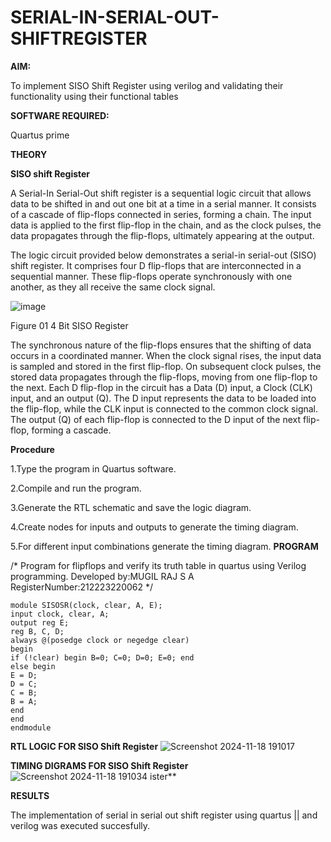 # SERIAL-IN-SERIAL-OUT-SHIFTREGISTER

**AIM:**

To implement  SISO Shift Register using verilog and validating their functionality using their functional tables

**SOFTWARE REQUIRED:**

Quartus prime

**THEORY**

**SISO shift Register**

A Serial-In Serial-Out shift register is a sequential logic circuit that allows data to be shifted in and out one bit at a time in a serial manner. It consists of a cascade of flip-flops connected in series, forming a chain. The input data is applied to the first flip-flop in the chain, and as the clock pulses, the data propagates through the flip-flops, ultimately appearing at the output.

The logic circuit provided below demonstrates a serial-in serial-out (SISO) shift register. It comprises four D flip-flops that are interconnected in a sequential manner. These flip-flops operate synchronously with one another, as they all receive the same clock signal.

![image](https://github.com/naavaneetha/SERIAL-IN-SERIAL-OUT-SHIFTREGISTER/assets/154305477/e81c4072-37f9-46c6-8145-566764b74c3a)

Figure 01 4 Bit SISO Register

The synchronous nature of the flip-flops ensures that the shifting of data occurs in a coordinated manner. When the clock signal rises, the input data is sampled and stored in the first flip-flop. On subsequent clock pulses, the stored data propagates through the flip-flops, moving from one flip-flop to the next.
Each D flip-flop in the circuit has a Data (D) input, a Clock (CLK) input, and an output (Q). The D input represents the data to be loaded into the flip-flop, while the CLK input is connected to the common clock signal. The output (Q) of each flip-flop is connected to the D input of the next flip-flop, forming a cascade.

**Procedure**

1.Type the program in Quartus software.

2.Compile and run the program.

3.Generate the RTL schematic and save the logic diagram.

4.Create nodes for inputs and outputs to generate the timing diagram.

5.For different input combinations generate the timing diagram.
**PROGRAM**

/* Program for flipflops and verify its truth table in quartus using Verilog programming.
Developed by:MUGIL RAJ S A
RegisterNumber:212223220062
*/
```
module SISOSR(clock, clear, A, E);
input clock, clear, A;
output reg E;
reg B, C, D;
always @(posedge clock or negedge clear)
begin
if (!clear) begin B=0; C=0; D=0; E=0; end
else begin
E = D;
D = C;
C = B;
B = A;
end
end
endmodule
```

**RTL LOGIC FOR SISO Shift Register**
![Screenshot 2024-11-18 191017](https://github.com/user-attachments/assets/95d6dd9b-8d84-4952-9bf5-5fe2ae96aad9)

**TIMING DIGRAMS FOR SISO Shift Register**
![Screenshot 2024-11-18 191034](https://github.com/user-attachments/assets/da57d857-1e14-436a-befe-60597623724c)
ister**

**RESULTS**

The implementation of serial in serial out shift register using quartus || and verilog was executed succesfully.

